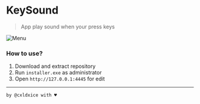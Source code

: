 # KeySound
> App play sound when your press keys

![Menu](https://image.prntscr.com/image/3ZTIublzRlaKpZnGhBMSKA.png)

### How to use?
1. Download and extract repository
2. Run `installer.exe` as administrator
3. Open `http://127.0.0.1:4445` for edit
---

`by @cxldxice with ♥`